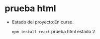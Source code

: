 <h1>prueba html</h1>

- Estado del proyecto:En curso.

  ```npm install react```
prueba html estado 2
